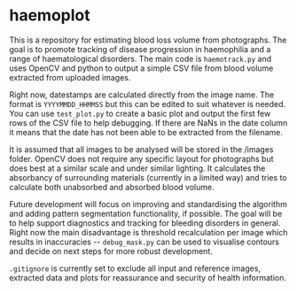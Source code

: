 # haemoplot
This is a repository for estimating blood loss volume from photographs. The goal is to promote tracking of disease progression in haemophilia and a range of haematological disorders. The main code is ```haemotrack.py``` and uses OpenCV and python to output a simple CSV file from blood volume extracted from uploaded images. 

Right now, datestamps are calculated directly from the image name. The format is ```YYYYMMDD_HHMMSS``` but this can be edited to suit whatever is needed. You can use ```test_plot.py``` to create a basic plot and output the first few rows of the CSV file to help debugging. If there are NaNs in the date column it means that the date has not been able to be extracted from the filename. 

It is assumed that all images to be analysed will be stored in the /images folder. OpenCV does not require any specific layout for photographs but does best at a similar scale and under similar lighting. It calculates the absorbancy of surrounding materials (currently in a limited way) and tries to calculate both unabsorbed and absorbed blood volume. 

Future development will focus on improving and standardising the algorithm and adding pattern segmentation functionality, if possible. The goal will be to help support diagnostics and tracking for bleeding disorders in general. Right now the main disadvantage is threshold recalculation per image which results in inaccuracies -- ```debug_mask.py``` can be used to visualise contours and decide on next steps for more robust development. 

```.gitignore``` is currently set to exclude all input and reference images, extracted data and plots for reassurance and security of health information.
